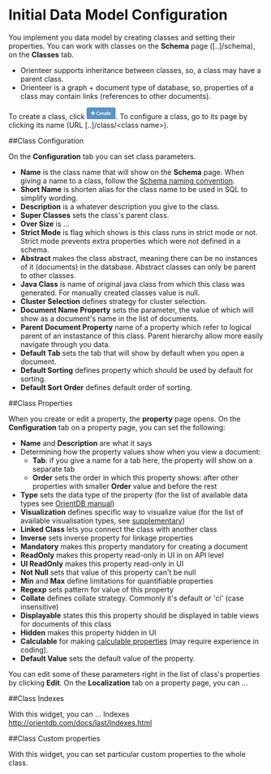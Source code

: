 # Initial Data Model Configuration


You implement you data model by creating classes and setting their properties. You can work with classes on the **Schema** page ([..]/schema), on the **Classes** tab.
*  Orienteer supports inheritance between classes, so, a class may have a parent class.
*  Orienteer is a graph + document type of database, so, properties of a class may contain links (references to other documents).

To create a class, click ![+ Create](Create.png). 
To configure a class, go to its page by clicking its name (URL [..]/class/&lt;class name&gt;). 

##Class Configuration

On the **Configuration** tab you can set class parameters. 


* **Name** is the class name that will show on the **Schema** page. When giving a name to a class, follow the [Schema naming convention](https://github.com/OrienteerDW/Orienteer/wiki/Schema-naming-convention).
* **Short Name** is shorten alias for the class name to be used in SQL to simplify wording.
* **Description** is a whatever description you give to the class.
* **Super Classes** sets the class's parent class.
* **Over Size** is ...
* **Strict Mode** is flag which shows is this class runs in strict mode or not. Strict mode prevents extra properties which were not defined in a schema.
* **Abstract** makes the class abstract, meaning there can be no instances of it (documents) in the database. Abstract classes can only be parent to other classes.
* **Java Class** is name of original java class from which this class was generated. For manually created classes value is null. 
* **Cluster Selection** defines strategy for cluster selection.
* **Document Name Property** sets the parameter, the value of which will show as a document's name in the list of documents.
* **Parent Document Property** name of a property which refer to logical parent of an instastance of this class. Parent hierarchy allow more easily navigate through you data.
* **Default Tab** sets the tab that will show by default when you open a document.
* **Default Sorting** defines property which should be used by default for sorting.
* **Default Sort Order** defines default order of sorting.

##Class Properties

When you create or edit a property, the **property** page opens.
On the **Configuration** tab on a property page, you can set the following:
* **Name** and **Description** are what it says
* Determining how the property values show when you view a document:
  * **Tab**:  if you give a name for a tab here, the property will show on a separate tab
  * **Order** sets the order in which this property shows: after other properties with smaller **Order** value and before the rest
* **Type** sets the data type of the property (for the list of available data types see [OrientDB manual](http://orientdb.com/docs/last/Types.html))
* **Visualization** defines specific way to visualize value (for the list of available visualisation types, see [supplementary](https://orienteer.gitbooks.io/orienteer/content/supplementary_supported_visualisation_types.html))
* **Linked Class** lets you connect the class with another class
* **Inverse** sets inverse property for linkage properties
* **Mandatory** makes this property mandatory for creating a document
* **ReadOnly** makes this property read-only in UI in on API level
* **UI ReadOnly** makes this property read-only in UI
* **Not Null** sets that value of this property can't be null
* **Min** and **Max** define limitations for quantifiable properties
* **Regexp** sets pattern for value of this property
* **Collate** defines collate strategy. Commonly it's default or 'ci' (case insensitive)
* **Displayable** states this this property should be displayed in table views for documents of this class
* **Hidden** makes this property hidden in UI
* **Calculable** for making [calculable properties](https://orienteer.gitbooks.io/orienteer/content/adding_calculable_properties.html) (may require experience in coding).
* **Default Value** sets the default value of the property.

You can edit some of these parameters right in the list of class's properties by clicking **Edit**.
On the **Localization** tab on a property page, you can ...

##Class Indexes

With this widget, you can ...
Indexes http://orientdb.com/docs/last/Indexes.html

##Class Custom properties

With this widget, you can set particular custom properties to the whole class.